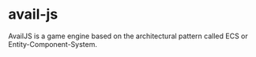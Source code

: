 # avail-js

AvailJS is a game engine based on the architectural pattern called ECS or Entity-Component-System.
